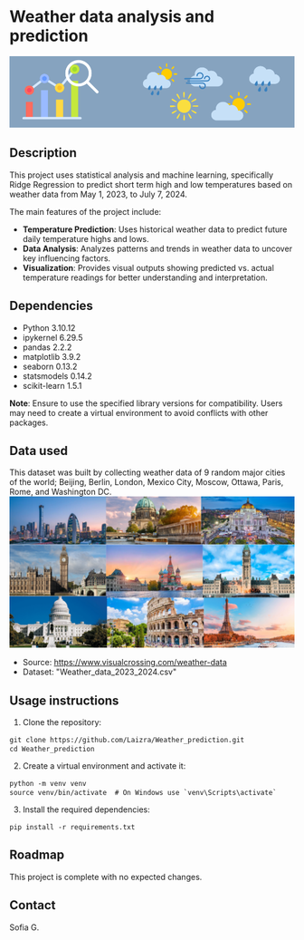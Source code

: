 # Weather data analysis and prediction
![Weather Forescasting](Weather_forecasting_Readme_Image.png)

## Description

This project uses statistical analysis and machine learning, specifically Ridge Regression to predict short term high and low temperatures based on weather data from May 1, 2023, to July 7, 2024.

The main features of the project include:

* **Temperature Prediction**: Uses historical weather data to predict future daily temperature highs and lows.
* **Data Analysis**: Analyzes patterns and trends in weather data to uncover key influencing factors.
* **Visualization**: Provides visual outputs showing predicted vs. actual temperature readings for better understanding and interpretation.

## Dependencies
* Python 3.10.12
* ipykernel 6.29.5
* pandas 2.2.2
* matplotlib 3.9.2
* seaborn 0.13.2
* statsmodels 0.14.2
* scikit-learn 1.5.1

**Note**: Ensure to use the specified library versions for compatibility. Users may need to create a virtual environment to avoid conflicts with other packages.

## Data used

This dataset was built by collecting weather data of 9 random major cities of the world; Beijing, Berlin, London, Mexico City, Moscow, Ottawa, Paris, Rome, and Washington DC.
![Dataset cities](Dataset_cities.png)
* Source: https://www.visualcrossing.com/weather-data
* Dataset: "Weather_data_2023_2024.csv"

## Usage instructions
1. Clone the repository:
```
git clone https://github.com/Laizra/Weather_prediction.git
cd Weather_prediction
```
2. Create a virtual environment and activate it:
```
python -m venv venv
source venv/bin/activate  # On Windows use `venv\Scripts\activate`
```
3. Install the required dependencies:
```
pip install -r requirements.txt
```

## Roadmap
This project is complete with no expected changes.

## Contact
Sofia G.
